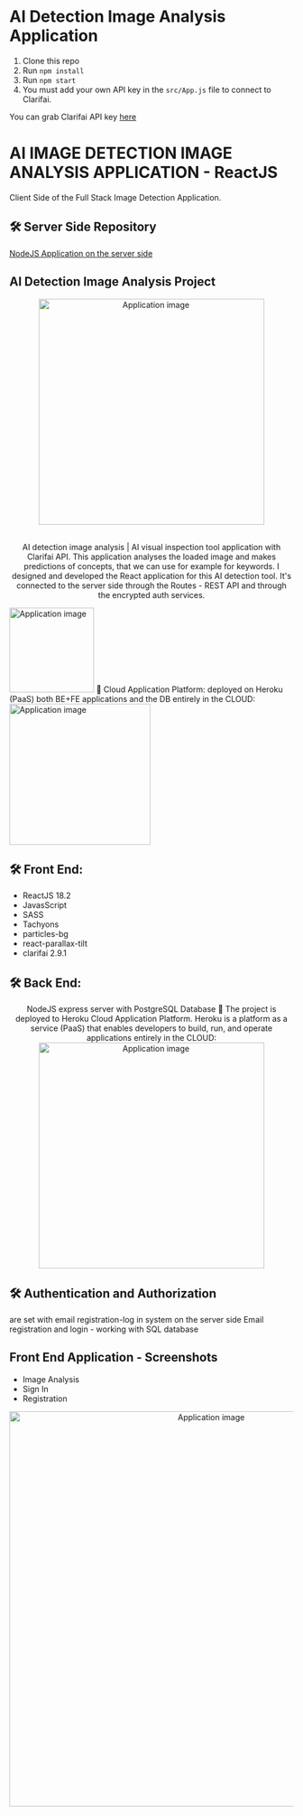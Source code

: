 # AI Detection Image Analysis Application

1. Clone this repo
2. Run `npm install`
3. Run `npm start`
4. You must add your own API key in the `src/App.js` file to connect to Clarifai.

You can grab Clarifai API key [here](https://www.clarifai.com/)


# AI IMAGE DETECTION IMAGE ANALYSIS APPLICATION - ReactJS

Client Side of the Full Stack Image Detection Application.

## 🛠 Server Side Repository
<a href="https://github.com/vargaae/image-detect-api" target="_blank"> NodeJS Application on the server side</a>

## AI Detection Image Analysis Project
<div align="center">
  <img alt="Application image" src="https://cssh.northeastern.edu/informationethics/wp-content/uploads/sites/44/2020/07/ai@2x.png" width="400" />
</div>
<br>
<p align="center">
AI detection image analysis | AI visual inspection tool
application with Clarifai API.
This application analyses the loaded image and makes predictions of concepts, that we can use for example for keywords. I designed and developed the React application for this AI detection tool. It's connected to the server side through the Routes - REST API and through the encrypted auth services.
</p>
<img alt="Application image" src="https://www.clarifai.com/hs-fs/hubfs/logo/Clarifai/clarifai-740x150.png?width=120&name=clarifai-740x150.png" width="150" />
 🚀 Cloud Application Platform: deployed on Heroku (PaaS) 
both BE+FE applications and the DB entirely in the CLOUD:
<img alt="Application image" src="https://blackdeerdev.com/wp-content/uploads/2021/02/Heroku.png" width="250" />

## 🛠 Front End: 
- ReactJS 18.2
- JavasScript
- SASS
- Tachyons
- particles-bg
- react-parallax-tilt
- clarifai 2.9.1

## 🛠 Back End: 
<p align="center">NodeJS express server with PostgreSQL Database
🚀 The project is deployed to Heroku Cloud Application Platform.
Heroku is a platform as a service (PaaS) that enables developers to build, run, and operate applications entirely in the CLOUD:
<img alt="Application image" src="https://coralogix.com/wp-content/uploads/2020/05/Heroku-Monitoring-Logging.png" width="400" />
</p>

## 🛠 Authentication and Authorization 
are set with email registration-log in system on the server side
Email registration and login - working with SQL database

## Front End Application - Screenshots
 - Image Analysis
 - Sign In
 - Registration

<div align="center">
  <img alt="Application image" src="https://vargaae.hu/images/projects/aiimagedetect.jpg" width="700" />
</div>